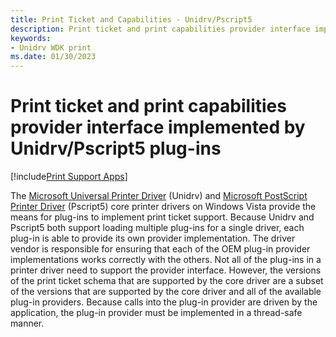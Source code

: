 ```yaml
---
title: Print Ticket and Capabilities - Unidrv/Pscript5
description: Print ticket and print capabilities provider interface implemented by Unidrv/Pscript5 plug-ins
keywords:
- Unidrv WDK print
ms.date: 01/30/2023
---
```


# Print ticket and print capabilities provider interface implemented by Unidrv/Pscript5 plug-ins

[!include[Print Support Apps](../includes/print-support-apps.md)]

The [Microsoft Universal Printer Driver](microsoft-universal-printer-driver.md) (Unidrv) and [Microsoft PostScript Printer Driver](microsoft-postscript-printer-driver.md) (Pscript5) core printer drivers on Windows Vista provide the means for plug-ins to implement print ticket support. Because Unidrv and Pscript5 both support loading multiple plug-ins for a single driver, each plug-in is able to provide its own provider implementation. The driver vendor is responsible for ensuring that each of the OEM plug-in provider implementations works correctly with the others. Not all of the plug-ins in a printer driver need to support the provider interface. However, the versions of the print ticket schema that are supported by the core driver are a subset of the versions that are supported by the core driver and all of the available plug-in providers. Because calls into the plug-in provider are driven by the application, the plug-in provider must be implemented in a thread-safe manner.
